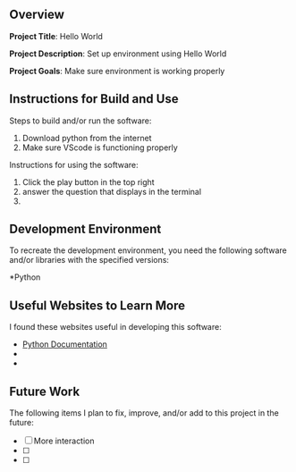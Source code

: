 ## Overview

**Project Title**: Hello World

**Project Description**: Set up environment using Hello World

**Project Goals**: Make sure environment is working properly

## Instructions for Build and Use

Steps to build and/or run the software:

1. Download python from the internet
2. Make sure VScode is functioning properly

Instructions for using the software:

1. Click the play button in the top right
2. answer the question that displays in the terminal
3.

## Development Environment 

To recreate the development environment, you need the following software and/or libraries with the specified versions:

*Python

## Useful Websites to Learn More

I found these websites useful in developing this software:

* [Python Documentation](https://docs.python.org/3/)
*
*

## Future Work

The following items I plan to fix, improve, and/or add to this project in the future:

* [ ] More interaction
* [ ]
* [ ]